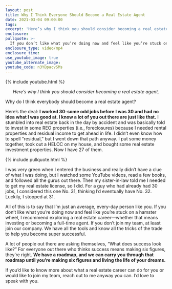 ```yaml
---
layout: post
title: Why I Think Everyone Should Become a Real Estate Agent
date: 2021-03-04 09:00:00
tags:
excerpt: 'Here’s why I think you should consider becoming a real estate agent. '
enclosure:
pullquote: >-
  If you don’t like what you’re doing now and feel like you’re stuck on a hamster wheel, I recommend exploring a real estate career.
enclosure_type: video/mp4
enclosure_time:
use_youtube_image: true
youtube_alternate_image:
youtube_code: n3YDpacvSMs
---
```


{% include youtube.html %}

<p style="text-align: center;"><em>Here’s why I think you should consider becoming a real estate agent. </em></p>

Why do I think everybody should become a real estate agent?

Here’s the deal: **I worked 30-some odd jobs before I was 30 and had no idea what I was good at. I know a lot of you out there are just like that.** I stumbled into real estate back in the day by accident and was basically told to invest in some REO properties (i.e., foreclosures) because I needed rental properties and residual income to get ahead in life. I didn’t even know how to spell “residual,” but I went down that path anyway. I put some money together, took out a HELOC on my house, and bought some real estate investment properties. Now I have 27 of them. 

{% include pullquote.html %}

I was very green when I entered the business and really didn’t have a clue of what I was doing, but I watched some YouTube videos, read a few books, and followed all the gurus out there. Then my sister-in-law told me I needed to get my real estate license, so I did. For a guy who had already had 30 jobs, I considered this one No. 31, thinking I’d eventually have No. 32. Luckily, I stopped at 31. 

All of this is to say that I’m just an average, every-day person like you. If you don’t like what you’re doing now and feel like you’re stuck on a hamster wheel, I recommend exploring a real estate career—whether that means investing or becoming a full-time agent. If you don’t join my team, at least join our company. We have all the tools and know all the tricks of the trade to help you become super successful.

A lot of people out there are asking themselves, “What does success look like?” For everyone out there who thinks success means making six figures, they’re right. **We have a roadmap, and we can carry you through that roadmap until you’re making six figures and living the life of your dreams.** 

If you’d like to know more about what a real estate career can do for you or would like to join my team, reach out to me anyway you can. I’d love to speak with you. 


